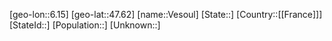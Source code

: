 ﻿---
location: [47.62,6.15]
type: City
tags:
- geo/City


SpocWebEntityId: 35258
isDeleted: false
confidential: public

---
[geo-lon::6.15]
[geo-lat::47.62]
[name::Vesoul]
[State::]
[Country::[[France]]]
[StateId::]
[Population::]
[Unknown::]


